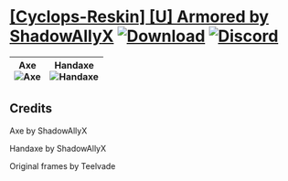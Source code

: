 # [\[Cyclops-Reskin\] \[U\] Armored by ShadowAllyX](https://github.com/Klokinator/FE-Repo/tree/main/Battle%20Animations/Monsters%20-%20Basic%20Types/%5BCyclops-Reskin%5D%20%5BU%5D%20Armored%20by%20ShadowAllyX) [![Download](https://img.shields.io/badge/Download--red?style=social&logo=github)](https://minhaskamal.github.io/DownGit/#/home?url=https://github.com/Klokinator/FE-Repo/tree/main/Battle%20Animations/Monsters%20-%20Basic%20Types/%5BCyclops-Reskin%5D%20%5BU%5D%20Armored%20by%20ShadowAllyX) [![Discord](https://img.shields.io/badge/Discord--blue?style=social&logo=discord)](https://discord.gg/C7VNGnyTPA)

| <b>Axe</b><br/><img alt="Axe" src="https://raw.githubusercontent.com/Klokinator/FE-Repo/main/Battle%20Animations/Monsters%20-%20Basic%20Types/%5BCyclops-Reskin%5D%20%5BU%5D%20Armored%20by%20ShadowAllyX/3.%20Axe/Axe.gif"/> | <b>Handaxe</b><br/><img alt="Handaxe" src="https://raw.githubusercontent.com/Klokinator/FE-Repo/main/Battle%20Animations/Monsters%20-%20Basic%20Types/%5BCyclops-Reskin%5D%20%5BU%5D%20Armored%20by%20ShadowAllyX/4.%20Handaxe/Handaxe.gif"/> |
| :---: | :---: |

## Credits

Axe by ShadowAllyX

Handaxe by ShadowAllyX

Original frames by Teelvade

